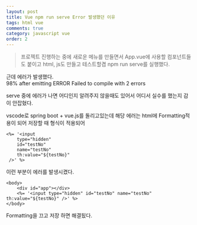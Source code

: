 ```yaml
---
layout: post
title: Vue npm run serve Error 발생했던 이유
tags: html vue
comments: true
category: javascript vue
order: 2
---
```


> 프로젝트 진행하는 중에 새로운 메뉴를 만들면서 App.vue에 사용할 컴포넌트들도 붙이고 html, js도 만들고 테스트할겸 npm run serve를 실행했다.

근데 에러가 발생했다.  
98% after emitting ERROR Failed to compile with 2 errors

serve 중에 에러가 나면 어디인지 알려주지 않을때도 있어서 어디서 실수를 했는지 감이 안잡혔다.

vscode로 spring boot + vue.js를 돌리고있는데 해당 에러는 html에 Formatting적용이 되어 저장할 때 형식이 적용되어

```
<%= '<input
    type="hidden"
    id="testNo"
    name="testNo"
    th:value="${testNo}"
 />' %>
```

이런 부분이 에러를 발생시켰다.

```
<body>
    <div id="app"></div>
    <%= '<input type="hidden" id="testNo" name="testNo" th:value="${testNo}" />' %>
</body>
```

Formatting을 끄고 저장 하면 해결됬다.
